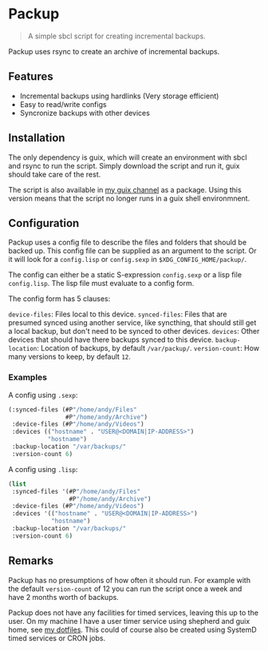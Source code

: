 # Packup

> A simple sbcl script for creating incremental backups.

Packup uses rsync to create an archive of incremental backups.

## Features

- Incremental backups using hardlinks (Very storage efficient)
- Easy to read/write configs
- Syncronize backups with other devices

## Installation

The only dependency is guix, which will create an environment with sbcl and
rsync to run the script. Simply download the script and run it, guix should
take care of the rest.

The script is also available in [my guix
channel](https://github.com/fuglesteg/guix-fuglesteg-channel) as a package.
Using this version means that the script no longer runs in a guix shell
environmnent.

## Configuration

Packup uses a config file to describe the files and folders that should be
backed up. This config file can be supplied as an argument to the script. Or it
will look for a `config.lisp` or `config.sexp` in `$XDG_CONFIG_HOME/packup/`.

The config can either be a static S-expression `config.sexp` or a lisp file
`config.lisp`. The lisp file must evaluate to a config form.

The config form has 5 clauses:

`device-files`: Files local to this device.
`synced-files`: Files that are presumed synced using another service, like syncthing, that should still get a local backup, but don't need to be synced to other devices.
`devices`: Other devices that should have there backups synced to this device.
`backup-location`: Location of backups, by default `/var/packup/`.
`version-count`: How many versions to keep, by default `12`.

### Examples

A config using `.sexp`:

```lisp
(:synced-files (#P"/home/andy/Files"
                #P"/home/andy/Archive")
 :device-files (#P"/home/andy/Videos")
 :devices (("hostname" . "USER@<DOMAIN|IP-ADDRESS>")
           "hostname")
 :backup-location "/var/backups/"
 :version-count 6)
```

A config using `.lisp`:

```lisp
(list 
 :synced-files '(#P"/home/andy/Files"
                 #P"/home/andy/Archive")
 :device-files (#P"/home/andy/Videos")
 :devices '(("hostname" . "USER@<DOMAIN|IP-ADDRESS>")
            "hostname")
 :backup-location "/var/backups/"
 :version-count 6)
```

## Remarks

Packup has no presumptions of how often it should run. For example with the
default `version-count` of 12 you can run the script once a week and have 2
months worth of backups.

Packup does not have any facilities for timed services,
leaving this up to the user. On my machine I have a user timer service using
shepherd and guix home, see [my
dotfiles](https://github.com/fuglesteg/dotfiles). This could of course also be
created using SystemD timed services or CRON jobs.
